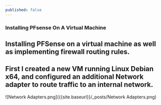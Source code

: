 ```yaml
---
published: false
---
```

### Installing PFsense On A Virtual Machine

## Installing PFSense on a virtual machine as well as implementing firewall routing rules.


## First I created a new VM running Linux Debian x64, and configured an additional Network adapter to route traffic to an internal network.

![Network Adapters.png]({{site.baseurl}}/_posts/Network Adapters.png)




